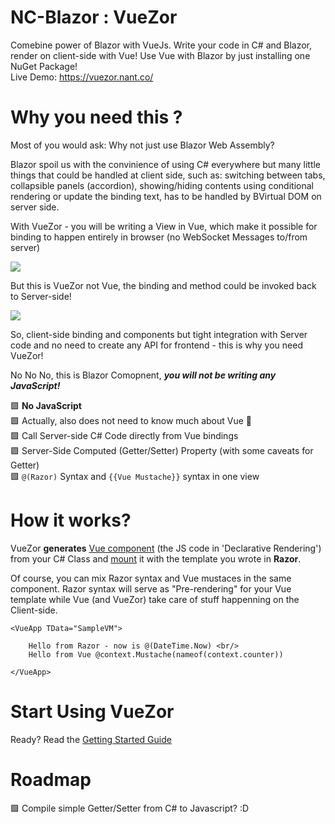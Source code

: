 # NC-Blazor : VueZor
Comebine power of Blazor with VueJs. Write your code in C# and Blazor, render on client-side with Vue! Use Vue with Blazor by just installing one NuGet Package!  
Live Demo: https://vuezor.nant.co/

# Why you need this ?
Most of you would ask: Why not just use Blazor Web Assembly?

Blazor spoil us with the convinience of using C# everywhere but many little things that could be handled at client side, such as: switching between tabs, collapsible panels (accordion), showing/hiding contents using conditional rendering or update the binding text, has to be handled by BVirtual DOM on server side. 

With VueZor - you will be writing a View in Vue, which make it possible for binding to happen entirely in browser (no WebSocket Messages to/from server)

![](https://vuezor.nant.co/images/vuezor-client.gif)

But this is VueZor not Vue, the binding and method could be invoked back to Server-side!

![](https://vuezor.nant.co/images/vuezor-demo.gif)

So, client-side binding and components but tight integration with Server code and no need to create any API for frontend - this is why you need VueZor!

No No No, this is Blazor Comopnent, **_you will not be writing any JavaScript!_**

🟩 **No JavaScript**  
🟩 Actually, also does not need to know much about Vue 🤣  
🟩 Call Server-side C# Code directly from Vue bindings  
🟩 Server-Side Computed (Getter/Setter) Property (with some caveats for Getter)  
🟩 ````@(Razor)```` Syntax and ````{{Vue Mustache}}```` syntax in one view

# How it works?
VueZor **generates** [Vue component](https://v3.vuejs.org/guide/introduction.html#declarative-rendering)
(the JS code in 'Declarative Rendering') from your C# Class and [mount](https://v3.vuejs.org/api/application-api.html#mount) it with the template you wrote in **Razor**.

Of course, you can mix Razor syntax and Vue mustaces in the same component. Razor syntax will serve as "Pre-rendering" for your Vue template while Vue (and VueZor) take care of stuff happenning on the Client-side.

````cshtml
<VueApp TData="SampleVM">

    Hello from Razor - now is @(DateTime.Now) <br/>
    Hello from Vue @context.Mustache(nameof(context.counter))

</VueApp>
````

# Start Using VueZor
Ready? Read the [Getting Started Guide](https://github.com/nantcom/vuezor/wiki/Getting-Started)

# Roadmap
🟩 Compile simple Getter/Setter from C# to Javascript? :D
